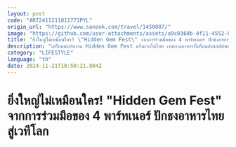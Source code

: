 ```yaml
---
layout: post
code: "ART2411211011773PYL"
origin_url: "https://www.sanook.com/travel/1450087/"
image: "https://github.com/user-attachments/assets/a9c0360b-4f11-4552-8ed8-0bf971cde3f6"
title: "ยิ่งใหญ่ไม่เหมือนใคร! \"Hidden Gem Fest\" จากการร่วมมือของ 4 พาร์ทเนอร์ ปักธงอาหารไทยสู่เวทีโลก"
description: "เตรียมพบกับงาน Hidden Gem Fest ครั้งแรกในไทย เทศกาลอาหารที่พร้อมส่งซอฟต์พาวเวอร์ไทยสู่สายตาชาวโลกจัดขึ้น 11-15 ธันวาคม 2567"
category: "LIFESTYLE"
language: "th"
date: 2024-11-21T10:50:21.804Z
---
```


# ยิ่งใหญ่ไม่เหมือนใคร! "Hidden Gem Fest" จากการร่วมมือของ 4 พาร์ทเนอร์ ปักธงอาหารไทยสู่เวทีโลก